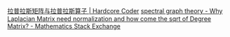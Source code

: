 [拉普拉斯矩阵与拉普拉斯算子 | Hardcore Coder](https://wcfrank.github.io/2021/01/09/Laplace/)
[spectral graph theory - Why Laplacian Matrix need normalization and how come the sqrt of Degree Matrix? - Mathematics Stack Exchange](https://math.stackexchange.com/questions/1113467/why-laplacian-matrix-need-normalization-and-how-come-the-sqrt-of-degree-matrix)

